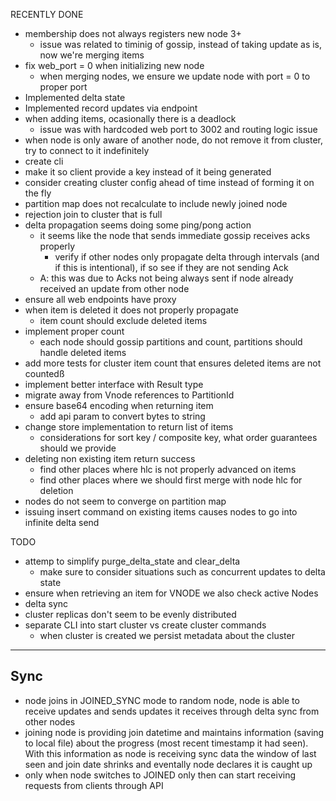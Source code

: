 RECENTLY DONE
* membership does not always registers new node 3+
    - issue was related to timinig of gossip, instead of taking update as is, now we're merging items
* fix web_port = 0 when initializing new node
    - when merging nodes, we ensure we update node with port = 0 to proper port
* Implemented delta state
* Implemented record updates via endpoint
* when adding items, ocasionally there is a deadlock
    - issue was with hardcoded web port to 3002 and routing logic issue
* when node is only aware of another node, do not remove it from cluster, try to connect to it indefinitely
* create cli
* make it so client provide a key instead of it being generated
* consider creating cluster config ahead of time instead of forming it on the fly
* partition map does not recalculate to include newly joined node
* rejection join to cluster that is full
* delta propagation seems doing some ping/pong action
    * it seems like the node that sends immediate gossip receives acks properly
        * verify if other nodes only propagate delta through intervals (and if this is intentional), if so see if they are not sending Ack
    * A: this was due to Acks not being always sent if node already received an update from other node
* ensure all web endpoints have proxy
* when item is deleted it does not properly propagate
    * item count should exclude deleted items
* implement proper count
    * each node should gossip partitions and count, partitions should handle deleted items
* add more tests for cluster item count that ensures deleted items are not countedß
* implement better interface with Result type
* migrate away from Vnode references to PartitionId
* ensure base64 encoding when returning item
    * add api param to convert bytes to string
* change store implementation to return list of items
    * considerations for sort key / composite key, what order guarantees should we provide
* deleting non existing item return success
    * find other places where hlc is not properly advanced on items
    * find other places where we should first merge with node hlc for deletion 
* nodes do not seem to converge on partition map
* issuing insert command on existing items causes nodes to go into infinite delta send

TODO
* attemp to simplify purge_delta_state and clear_delta
    * make sure to consider situations such as concurrent updates to delta state
* ensure when retrieving an item for VNODE we also check active Nodes 
* delta sync
* cluster replicas don't seem to be evenly distributed
* separate CLI into start cluster vs create cluster commands
    * when cluster is created we persist metadata about the cluster


-----
## Sync

* node joins in JOINED_SYNC mode to random node, node is able to receive updates and sends updates it receives through delta sync from other nodes
* joining node is providing join datetime and maintains information (saving to local file) about the progress (most recent timestamp it had seen). With this information as node is receiving sync data the window of last seen and join date shrinks and eventally node declares it is caught up
* only when node switches to JOINED only then can start receiving requests from clients through API

